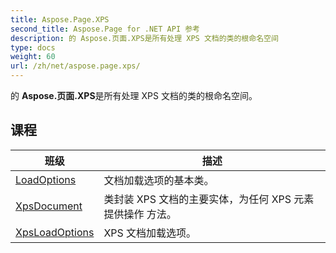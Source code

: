 ```yaml
---
title: Aspose.Page.XPS
second_title: Aspose.Page for .NET API 参考
description: 的 Aspose.页面.XPS是所有处理 XPS 文档的类的根命名空间
type: docs
weight: 60
url: /zh/net/aspose.page.xps/
---
```

的 **Aspose.页面.XPS**是所有处理 XPS 文档的类的根命名空间。

## 课程

| 班级 | 描述 |
| --- | --- |
| [LoadOptions](./loadoptions/) | 文档加载选项的基本类。 |
| [XpsDocument](./xpsdocument/) | 类封装 XPS 文档的主要实体，为任何 XPS 元素提供操作 方法。 |
| [XpsLoadOptions](./xpsloadoptions/) | XPS 文档加载选项。 |


